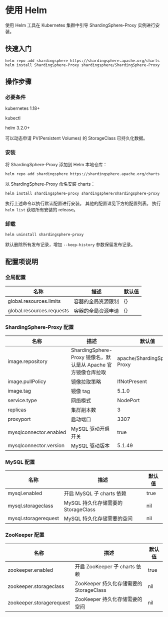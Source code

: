 # 使用 Helm

使用 Helm 工具在 Kubernetes 集群中引导 ShardingSphere-Proxy 实例进行安装。

## 快速入门

```shell
helm repo add shardingsphere https://shardingsphere.apache.org/charts
helm install ShardingSphere-Proxy shardingsphere/ShardingSphere-Proxy
```

## 操作步骤

### 必要条件

kubernetes 1.18+

kubectl

helm 3.2.0+

可以动态申请 PV(Persistent Volumes) 的 StorageClass 已持久化数据。

### 安装

将 ShardingSphere-Proxy 添加到 Helm 本地仓库：

```shell
helm repo add shardingsphere https://shardingsphere.apache.org/charts
```

以 ShardingSphere-Proxy 命名安装 charts：

```shell
helm install shardingsphere-proxy shardingsphere/shardingsphere-proxy
```

执行上述命令以执行默认配置进行安装。
其他的配置详见下方的配置列表。
执行 `helm list` 获取所有安装的 release。

### 卸载

```shell
helm uninstall shardingsphere-proxy
```

默认删除所有发布记录，增加 `--keep-history` 参数保留发布记录。

## 配置项说明

### 全局配置

| 名称                       | 描述           | 默认值  |
| ------------------------- | -------------- | ----- |
| global.resources.limits   | 容器的全局资源限制 | {}    |
| global.resources.requests | 容器的全局资源申请 | {}    |

### ShardingSphere-Proxy 配置

| 名称                    | 描述                                                    | 默认值                        |
| ---------------------- | ------------------------------------------------------- | --------------------------- |
| image.repository       | ShardingSphere-Proxy 镜像名，默认是从 Apache 官方镜像仓库拉取 | apache/ShardingSphere-Proxy |
| image.pullPolicy       | 镜像拉取策略                                              | IfNotPresent                |
| image.tag              | 镜像 tag                                                 | 5.1.0                       |
| service.type           | 网络模式                                                  | NodePort                    |
| replicas               | 集群副本数                                                | 3                           |
| proxyport              | 启动端口                                                  | 3307                        |
| mysqlconnector.enabled | MySQL 驱动开启开关                                         | true                        |
| mysqlconnector.version | MySQL 驱动版本                                            | 5.1.49                      |

### MySQL 配置

| 名称                  | 描述                              | 默认值  |
|--------------------- | -------------------------------- | ------ |
| mysql.enabled        | 开启 MySQL 子 charts 依赖          | true   |
| mysql.storageclass   | MySQL 持久化存储需要的 StorageClass | nil    |
| mysql.storagerequest | MySQL 持久化存储需要的空间           | nil    |

### ZooKeeper 配置

| 名称                      | 描述                                  | 默认值  |
|------------------------- | ------------------------------------ | ------ |
| zookeeper.enabled        | 开启 ZooKeeper 子 charts 依赖          | true   |
| zookeeper.storageclass   | ZooKeeper 持久化存储需要的 StorageClass | nil    |
| zookeeper.storagerequest | ZooKeeper 持久化存储需要的空间           | nil    |
